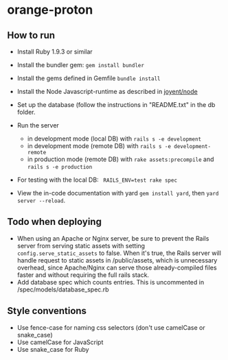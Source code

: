 orange-proton
=============

## How to run
* Install Ruby 1.9.3 or similar
* Install the bundler gem: `gem install bundler`
* Install the gems defined in Gemfile `bundle install`
* Install the Node Javascript-runtime as described in [joyent/node](https://github.com/joyent/node/wiki/Installing-Node.js-via-package-manager#ubuntu-mint)
* Set up the database (follow the instructions in "README.txt" in the db folder.
* Run the server
  * in development mode (local DB) with `rails s -e development`
  * in development mode (remote DB) with `rails s -e development-remote`
  * in production mode (remote DB) with `rake assets:precompile` and `rails s -e production`

* For testing with the local DB: ` RAILS_ENV=test rake spec`

* View the in-code documentation with yard `gem install yard`, then `yard server --reload`.


## Todo when deploying
* When using an Apache or Nginx server, be sure to prevent the Rails server from serving static assets with setting `config.serve_static_assets` to false. When it's true, the Rails server will handle request to static assets in /public/assets, which is unnecessary overhead, since Apache/Nginx can serve those already-compiled files faster and without requiring the full rails stack.
* Add database spec which counts entries. This is uncommented in /spec/models/database_spec.rb

## Style conventions
* Use fence-case for naming css selectors (don't use camelCase or snake_case)
* Use camelCase for JavaScript
* Use snake_case for Ruby
